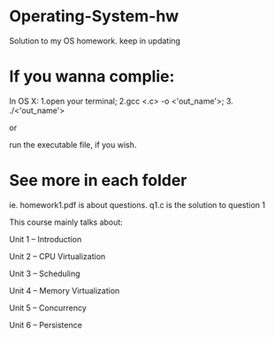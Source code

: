 # Operating-System-hw
Solution to my OS homework. keep in updating

# If you wanna complie:

In OS X: 1.open your terminal;    2.gcc <.c> -o <'out_name'>;   3. ./<'out_name'>

or

run the executable file, if you wish.

# See more in each folder

ie. homework1.pdf is about questions.
q1.c is the solution to question 1

This course mainly talks about:

Unit 1 – Introduction

Unit 2 – CPU Virtualization

Unit 3 – Scheduling

Unit 4 – Memory Virtualization

Unit 5 – Concurrency

Unit 6 – Persistence


